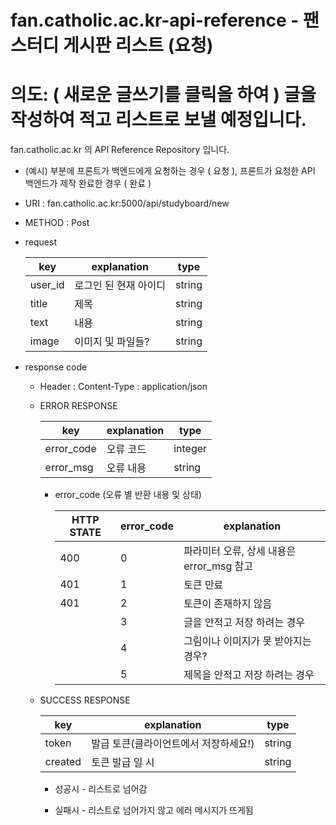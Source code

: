 # fan.catholic.ac.kr-api-reference - 팬 스터디 게시판 리스트 (요청)
# 의도: ( 새로운 글쓰기를 클릭을 하여 ) 글을 작성하여 적고 리스트로 보낼 예정입니다.

fan.catholic.ac.kr 의 API Reference Repository 입니다.

- (예시) 부분에 프론트가 백엔드에게 요청하는 경우 ( 요청 ), 프론트가 요청한 API 백엔드가 제작 완료한 경우 ( 완료 )
- URI : fan.catholic.ac.kr:5000/api/studyboard/new
- METHOD : Post

- request

    | key | explanation | type |
    |--- |--- |--- |
    | user_id | 로그인 된 현재 아이디 | string |
    | title | 제목 | string |
    | text | 내용 | string |
    | image | 이미지 및 파일들? | string |
    

- response code
    - Header :
        Content-Type : application/json
    - ERROR RESPONSE
    
        |    key   | explanation |   type  |
        | -------- | ----------- |-------- |
        |error_code| 오류 코드     | integer | 
        |error_msg | 오류 내용  | string  |
        
        - error_code (오류 별 반환 내용 및 상태)
        
            | HTTP STATE | error_code | explanation |
            |----------- | ---------- | ----------- |
            | 400 |0| 파라미터 오류, 상세 내용은 error_msg 참고 |
            | 401 |1| 토큰 만료 | 아이디에 특수문자 존재 등|
            | 401 |2| 토큰이 존재하지 않음|
            | |3| 글을 안적고 저장 하려는 경우|
            | |4| 그림이나 이미지가 못 받아지는 경우?|
            | |5| 제목을 안적고 저장 하려는 경우|
   
    - SUCCESS RESPONSE
    
        | key | explanation | type |
        |--- |--- |--- |
        | token | 발급 토큰(클라이언트에서 저장하세요!) | string |
        | created | 토큰 발급 일 시 | string |
        
        - 성공시 - 리스트로 넘어감
        
        - 실패시 - 리스트로 넘어가지 않고
        에러 메시지가 뜨게됨

